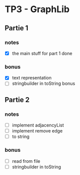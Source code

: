 # TP3 - GraphLib

## Partie 1

### notes
- [x] the main stuff for part 1 done

### bonus
- [x] text representation 
- [ ] stringbuilder in toString bonus

## Partie 2
### notes
- [ ] implement adjacencyList
- [ ] implement remove edge
- [ ] to string
### bonus
- [ ] read from file
- [ ] stringbuilder in toString